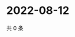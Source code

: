 # 2022-08-12

共 0 条

<!-- BEGIN WEIBO -->
<!-- 最后更新时间 Fri Aug 12 2022 00:22:35 GMT+0800 (China Standard Time) -->

<!-- END WEIBO -->
